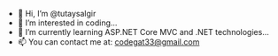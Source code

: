 - 👋 Hi, I’m @tutaysalgir
- 👀 I’m interested in coding...
- 🌱 I’m currently learning ASP.NET Core MVC and .NET technologies...
- 📫 You can contact me at: codegat33@gmail.com

<!---
tutaysalgir/tutaysalgir is a ✨ special ✨ repository because its `README.md` (this file) appears on your GitHub profile.
You can click the Preview link to take a look at your changes.
--->
